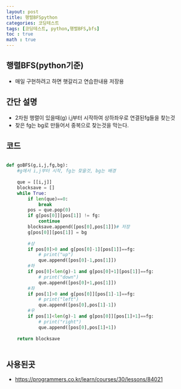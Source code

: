 ```yaml
---
layout: post
title: 행렬BFSpython
categories: 코딩테스트
tags: [코딩테스트, python,행렬BFS,bfs]
toc : true
math : true
---
```


## 행렬BFS(python기준)
- 매일 구현하려고 하면 햇갈리고 연습한내용 저장용

## 간단 설명
- 2차원 행렬이 있을때(g) i,j부터 시작하여 상하좌우로 연결된fg들을 찾는것
- 찾은 fg는 bg로 만들어서 중복으로 찾는것을 막는다.


## 코드
```python

def goBFS(g,i,j,fg,bg):
    #g에서 i,j부터 시작, fg는 찾을것, bg는 배경
    
    que = [[i,j]]
    blocksave = []
    while True:
        if len(que)==0:
            break
        pos = que.pop(0)
        if g[pos[0]][pos[1]] != fg:
            continue
        blocksave.append([pos[0],pos[1]])# 저장
        g[pos[0]][pos[1]] = bg
        
        #상
        if pos[0]>0 and g[pos[0]-1][pos[1]]==fg:
            # print("up")
            que.append([pos[0]-1,pos[1]])
        #하
        if pos[0]<len(g)-1 and g[pos[0]+1][pos[1]]==fg:
            # print("down")
            que.append([pos[0]+1,pos[1]])
        #좌
        if pos[1]>0 and g[pos[0]][pos[1]-1]==fg:
            # print("left")
            que.append([pos[0],pos[1]-1])
        #우
        if pos[1]<len(g)-1 and g[pos[0]][pos[1]+1]==fg:
            # print("right")
            que.append([pos[0],pos[1]+1])
            
    return blocksave
        
```

## 사용된곳
- https://programmers.co.kr/learn/courses/30/lessons/84021